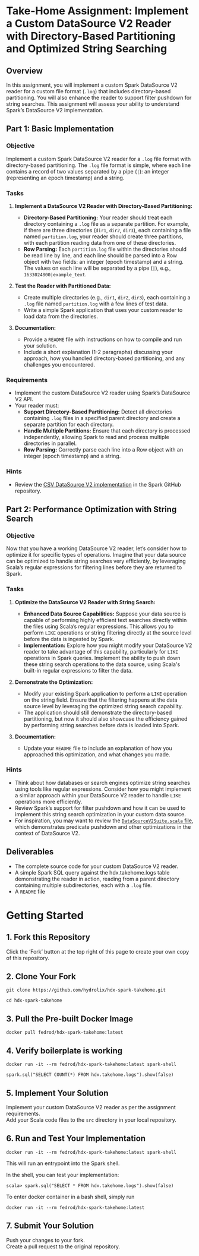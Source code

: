 # Take-Home Assignment: Implement a Custom DataSource V2 Reader with Directory-Based Partitioning and Optimized String Searching

## Overview
In this assignment, you will implement a custom Spark DataSource V2 reader for a custom file format (`.log`) that includes directory-based partitioning. You will also enhance the reader to support filter pushdown for string searches. This assignment will assess your ability to understand Spark’s DataSource V2 implementation.

## Part 1: Basic Implementation

### Objective
Implement a custom Spark DataSource V2 reader for a `.log` file format with directory-based partitioning. The `.log` file format is simple, where each line contains a record of two values separated by a pipe (`|`): an integer (representing an epoch timestamp) and a string.

### Tasks

1. **Implement a DataSource V2 Reader with Directory-Based Partitioning:**
   - **Directory-Based Partitioning:** Your reader should treat each directory containing a `.log` file as a separate partition. For example, if there are three directories (`dir1`, `dir2`, `dir3`), each containing a file named `partition.log`, your reader should create three partitions, with each partition reading data from one of these directories.
   - **Row Parsing:** Each `partition.log` file within the directories should be read line by line, and each line should be parsed into a Row object with two fields: an integer (epoch timestamp) and a string. The values on each line will be separated by a pipe (`|`), e.g., `1633024800|example_text`.

2. **Test the Reader with Partitioned Data:**
   - Create multiple directories (e.g., `dir1`, `dir2`, `dir3`), each containing a `.log` file named `partition.log` with a few lines of test data.
   - Write a simple Spark application that uses your custom reader to load data from the directories.

3. **Documentation:**
   - Provide a `README` file with instructions on how to compile and run your solution.
   - Include a short explanation (1-2 paragraphs) discussing your approach, how you handled directory-based partitioning, and any challenges you encountered.

### Requirements
- Implement the custom DataSource V2 reader using Spark’s DataSource V2 API.
- Your reader must:
  - **Support Directory-Based Partitioning:** Detect all directories containing `.log` files in a specified parent directory and create a separate partition for each directory.
  - **Handle Multiple Partitions:** Ensure that each directory is processed independently, allowing Spark to read and process multiple directories in parallel.
  - **Row Parsing:** Correctly parse each line into a Row object with an integer (epoch timestamp) and a string.

### Hints
- Review the [CSV DataSource V2 implementation](https://github.com/apache/spark/tree/v3.5.2/sql/core/src/main/scala/org/apache/spark/sql/execution/datasources/csv) in the Spark GitHub repository.

## Part 2: Performance Optimization with String Search

### Objective
Now that you have a working DataSource V2 reader, let’s consider how to optimize it for specific types of operations. Imagine that your data source can be optimized to handle string searches very efficiently, by leveraging Scala’s regular expressions for filtering lines before they are returned to Spark.

### Tasks

1. **Optimize the DataSource V2 Reader with String Search:**
   - **Enhanced Data Source Capabilities:** Suppose your data source is capable of performing highly efficient text searches directly within the files using Scala’s regular expressions. This allows you to perform `LIKE` operations or string filtering directly at the source level before the data is ingested by Spark.
   - **Implementation:** Explore how you might modify your DataSource V2 reader to take advantage of this capability, particularly for `LIKE` operations in Spark queries. Implement the ability to push down these string search operations to the data source, using Scala's built-in regular expressions to filter the data.

2. **Demonstrate the Optimization:**
   - Modify your existing Spark application to perform a `LIKE` operation on the string field. Ensure that the filtering happens at the data source level by leveraging the optimized string search capability.
   - The application should still demonstrate the directory-based partitioning, but now it should also showcase the efficiency gained by performing string searches before data is loaded into Spark.

3. **Documentation:**
   - Update your `README` file to include an explanation of how you approached this optimization, and what changes you made.

### Hints
- Think about how databases or search engines optimize string searches using tools like regular expressions. Consider how you might implement a similar approach within your DataSource V2 reader to handle `LIKE` operations more efficiently.
- Review Spark’s support for filter pushdown and how it can be used to implement this string search optimization in your custom data source.
- For inspiration, you may want to review the [`DataSourceV2Suite.scala` file](https://github.com/apache/spark/blob/v3.5.2/sql/core/src/test/scala/org/apache/spark/sql/connector/DataSourceV2Suite.scala#L763), which demonstrates predicate pushdown and other optimizations in the context of DataSource V2.

## Deliverables
- The complete source code for your custom DataSource V2 reader.
- A simple Spark SQL query against the hdx.takehome.logs table demonstrating the reader in action, reading from a parent directory containing multiple subdirectories, each with a `.log` file.
- A `README` file


# Getting Started

## 1. Fork this Repository

Click the ‘Fork’ button at the top right of this page to create your own copy of this repository.

## 2. Clone Your Fork

```
git clone https://github.com/hydrolix/hdx-spark-takehome.git
```


```
cd hdx-spark-takehome
```

## 3. Pull the Pre-built Docker Image

`docker pull fedrod/hdx-spark-takehome:latest`

## 4. Verify boilerplate is working

```
docker run -it --rm fedrod/hdx-spark-takehome:latest spark-shell
```

```
spark.sql("SELECT COUNT(*) FROM hdx.takehome.logs").show(false)
```

## 5. Implement Your Solution

Implement your custom DataSource V2 reader as per the assignment requirements.\
Add your Scala code files to the `src` directory in your local repository.

## 6. Run and Test Your Implementation

```
docker run -it --rm fedrod/hdx-spark-takehome:latest spark-shell
```

This will run an entrypoint into the Spark shell.

In the shell, you can test your implementation:

```
scala> spark.sql("SELECT * FROM hdx.takehome.logs").show(false)
```

To enter docker container in a bash shell, simply run
```
docker run -it --rm fedrod/hdx-spark-takehome:latest
```

## 7. Submit Your Solution

Push your changes to your fork.\
Create a pull request to the original repository.
